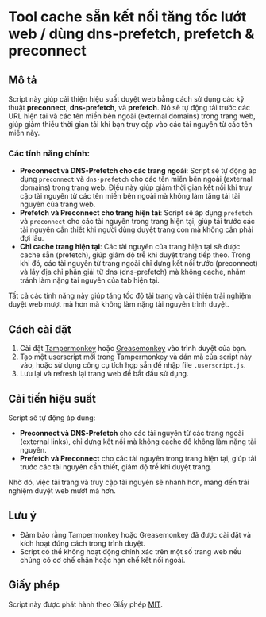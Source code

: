 # Tool cache sẵn kết nối tăng tốc lướt web / dùng dns-prefetch, prefetch & preconnect

## Mô tả
Script này giúp cải thiện hiệu suất duyệt web bằng cách sử dụng các kỹ thuật **preconnect**, **dns-prefetch**, và **prefetch**. Nó sẽ tự động tải trước các URL hiện tại và các tên miền bên ngoài (external domains) trong trang web, giúp giảm thiểu thời gian tải khi bạn truy cập vào các tài nguyên từ các tên miền này.

### Các tính năng chính:
- **Preconnect và DNS-Prefetch cho các trang ngoài**: Script sẽ tự động áp dụng `preconnect` và `dns-prefetch` cho các tên miền bên ngoài (external domains) trong trang web. Điều này giúp giảm thời gian kết nối khi truy cập tài nguyên từ các tên miền bên ngoài mà không làm tăng tải tài nguyên của trang web.
- **Prefetch và Preconnect cho trang hiện tại**: Script sẽ áp dụng `prefetch` và `preconnect` cho các tài nguyên trong trang hiện tại, giúp tải trước các tài nguyên cần thiết khi người dùng duyệt trang con mà không cần phải đợi lâu.
- **Chỉ cache trang hiện tại**: Các tài nguyên của trang hiện tại sẽ được cache sẵn (prefetch), giúp giảm độ trễ khi duyệt trang tiếp theo. Trong khi đó, các tài nguyên từ trang ngoài chỉ dựng kết nối trước (preconnect) và lấy địa chỉ phân giải từ dns (dns-prefetch) mà không cache, nhằm tránh làm nặng tài nguyên của tab hiện tại.

Tất cả các tính năng này giúp tăng tốc độ tải trang và cải thiện trải nghiệm duyệt web mượt mà hơn mà không làm nặng tài nguyên trình duyệt.

## Cách cài đặt

1. Cài đặt [Tampermonkey](https://www.tampermonkey.net/) hoặc [Greasemonkey](https://www.greasespot.net/) vào trình duyệt của bạn.
2. Tạo một userscript mới trong Tampermonkey và dán mã của script này vào, hoặc sử dụng công cụ tích hợp sẵn để nhập file `.userscript.js`.
3. Lưu lại và refresh lại trang web để bắt đầu sử dụng.

## Cải tiến hiệu suất
Script sẽ tự động áp dụng:
- **Preconnect và DNS-Prefetch** cho các tài nguyên từ các trang ngoài (external links), chỉ dựng kết nối mà không cache để không làm nặng tài nguyên.
- **Prefetch và Preconnect** cho các tài nguyên trong trang hiện tại, giúp tải trước các tài nguyên cần thiết, giảm độ trễ khi duyệt trang.

Nhờ đó, việc tải trang và truy cập tài nguyên sẽ nhanh hơn, mang đến trải nghiệm duyệt web mượt mà hơn.

## Lưu ý
- Đảm bảo rằng Tampermonkey hoặc Greasemonkey đã được cài đặt và kích hoạt đúng cách trong trình duyệt.
- Script có thể không hoạt động chính xác trên một số trang web nếu chúng có cơ chế chặn hoặc hạn chế kết nối ngoài.

## Giấy phép
Script này được phát hành theo Giấy phép [MIT](https://opensource.org/licenses/MIT).
